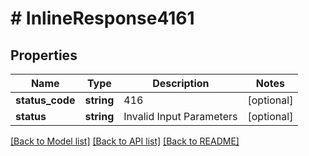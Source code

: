 # # InlineResponse4161

## Properties

Name | Type | Description | Notes
------------ | ------------- | ------------- | -------------
**status_code** | **string** | 416 | [optional]
**status** | **string** | Invalid Input Parameters | [optional]

[[Back to Model list]](../../README.md#models) [[Back to API list]](../../README.md#endpoints) [[Back to README]](../../README.md)
